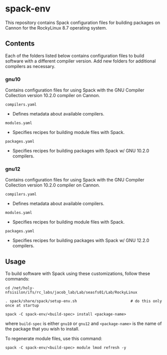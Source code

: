 # spack-env

This repository contains Spack configuration files for building packages on Cannon for the RockyLinux 8.7 operating system.

## Contents

Each of the folders listed below contains configuration files to build software with a different compiler version.  Add new folders for additional compilers as necessary.

### gnu10

Contains configuration files for using Spack with the GNU Compiler Collection version 10.2.0 compiler on Cannon.

`compilers.yaml`
- Defines metadata about available compilers.

`modules.yaml`
- Specifies recipes for building module files with Spack.

`packages.yaml`
- Specifies recipes for building packages with Spack w/ GNU 10.2.0 compilers.

### gnu12

Contains configuration files for using Spack with the GNU Compiler Collection version 10.2.0 compiler on Cannon.

`compilers.yaml`
- Defines metadata about available compilers.

`modules.yaml`
- Specifies recipes for building module files with Spack.

`packages.yaml`
- Specifies recipes for building packages with Spack w/ GNU 12.2.0 compilers.

## Usage

To build software with Spack using these customizations, follow these commands:

```console
cd /net/holy-nfsisilon/ifs/rc_labs/jacob_lab/Lab/seasfs01/Lab/RockyLinux

. spack/share/spack/setup-env.sh                        # do this only once at startup

spack -C spack-env/<build-spec> install <package-name>
```

where `build-spec` is either `gnu10` or `gnu12` and `<package-name>` is the name of the package that you wish to install.

To regenerate module files, use this command:

```console
spack -C spack-env/<build-spec> module lmod refresh -y
```